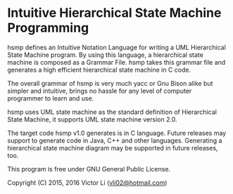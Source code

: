 # Intuitive Hierarchical State Machine Programming

hsmp defines an Intuitive Notation Language for writing a UML Hierarchical State Machine program. By using this language, a hierarchical state machine is composed as a Grammar File. hsmp takes this grammar file and generates a high efficient hierarchical state machine in C code.

The overall grammar of hsmp is very much yacc or Gnu Bison alike but simpler and intuitive, brings no hassle for any level of computer programmer to learn and use.

hsmp uses UML state machine as the standard definition of Hierarchical State Machine, it supports UML state machine version 2.0.

The target code hsmp v1.0 generates is in C language. Future releases may support to generate code in Java, C++ and other languages. Generating a hierarchical state machine diagram may be supported in future releases, too.

This program is free under GNU General Public License.

Copyright (C) 2015, 2016  Victor Li (vli02@hotmail.com)
